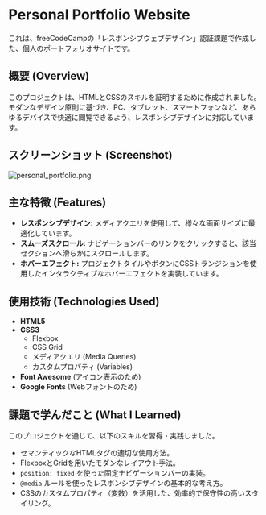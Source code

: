 # Personal Portfolio Website

これは、freeCodeCampの「レスポンシブウェブデザイン」認証課題で作成した、個人のポートフォリオサイトです。

## 概要 (Overview)

このプロジェクトは、HTMLとCSSのスキルを証明するために作成されました。
モダンなデザイン原則に基づき、PC、タブレット、スマートフォンなど、あらゆるデバイスで快適に閲覧できるよう、レスポンシブデザインに対応しています。

## スクリーンショット (Screenshot)

![personal_portfolio.png](ここにスクリーンショット画像のURLを挿入)

## 主な特徴 (Features)

* **レスポンシブデザイン:** メディアクエリを使用して、様々な画面サイズに最適化しています。
* **スムーズスクロール:** ナビゲーションバーのリンクをクリックすると、該当セクションへ滑らかにスクロールします。
* **ホバーエフェクト:** プロジェクトタイルやボタンにCSSトランジションを使用したインタラクティブなホバーエフェクトを実装しています。

## 使用技術 (Technologies Used)

* **HTML5**
* **CSS3**
    * Flexbox
    * CSS Grid
    * メディアクエリ (Media Queries)
    * カスタムプロパティ (Variables)
* **Font Awesome** (アイコン表示のため)
* **Google Fonts** (Webフォントのため)

## 課題で学んだこと (What I Learned)

このプロジェクトを通じて、以下のスキルを習得・実践しました。

* セマンティックなHTMLタグの適切な使用方法。
* FlexboxとGridを用いたモダンなレイアウト手法。
* `position: fixed` を使った固定ナビゲーションバーの実装。
* `@media` ルールを使ったレスポンシブデザインの基本的な考え方。
* CSSのカスタムプロパティ（変数）を活用した、効率的で保守性の高いスタイリング。
